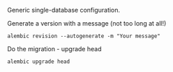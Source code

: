 Generic single-database configuration.

Generate a version with a message (not too long at all!)
```
alembic revision --autogenerate -m "Your message"
```

Do the migration - upgrade head
```
alembic upgrade head
```